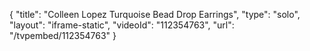 {
    "title": "Colleen Lopez Turquoise Bead Drop Earrings",
    "type": "solo",
    "layout": "iframe-static",
    "videoId": "112354763",
    "url": "\/tvpembed\/112354763"
}